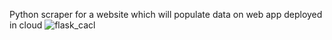 Python scraper for a website which will populate data on web app deployed in cloud
![flask_cacl](https://user-images.githubusercontent.com/12826131/221039201-54a29b7f-df29-480b-8d14-a15055bb8fea.gif)
